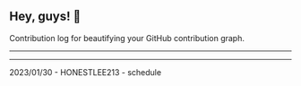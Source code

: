 ## Hey, guys! 👋

Contribution log for beautifying your GitHub contribution graph.

---



---

2023/01/30 - HONESTLEE213 - schedule